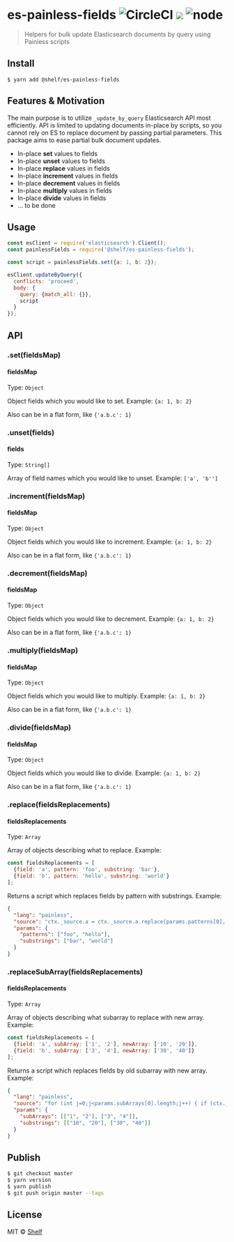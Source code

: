 # es-painless-fields ![CircleCI](https://img.shields.io/circleci/project/github/shelfio/es-painless-fields.svg) ![](https://img.shields.io/badge/code_style-prettier-ff69b4.svg) ![node](https://img.shields.io/node/v/es-painless-fields.svg)

> Helpers for bulk update Elasticsearch documents by query using Painless scripts

## Install

```
$ yarn add @shelf/es-painless-fields
```

## Features & Motivation

The main purpose is to utilize `_update_by_query` Elasticsearch API most efficiently.
API is limited to updating documents in-place by scripts, so you cannot rely on ES to replace document by passing partial parameters. This package aims to ease partial bulk document updates.

- In-place **set** values to fields
- In-place **unset** values to fields
- In-place **replace** values in fields
- In-place **increment** values in fields
- In-place **decrement** values in fields
- In-place **multiply** values in fields
- In-place **divide** values in fields
- ... to be done

## Usage

```js
const esClient = require('elasticsearch').Client();
const painlessFields = require('@shelf/es-painless-fields');

const script = painlessFields.set({a: 1, b: 2});

esClient.updateByQuery({
  conflicts: 'proceed',
  body: {
    query: {match_all: {}},
    script
  }
});
```

## API

### .set(fieldsMap)

#### fieldsMap

Type: `Object`

Object fields which you would like to set. Example: `{a: 1, b: 2}`

Also can be in a flat form, like `{'a.b.c': 1}`

### .unset(fields)

#### fields

Type: `String[]`

Array of field names which you would like to unset. Example: `['a', 'b'']`

### .increment(fieldsMap)

#### fieldsMap

Type: `Object`

Object fields which you would like to increment. Example: `{a: 1, b: 2}`

Also can be in a flat form, like `{'a.b.c': 1}`

### .decrement(fieldsMap)

#### fieldsMap

Type: `Object`

Object fields which you would like to decrement. Example: `{a: 1, b: 2}`

Also can be in a flat form, like `{'a.b.c': 1}`

### .multiply(fieldsMap)

#### fieldsMap

Type: `Object`

Object fields which you would like to multiply. Example: `{a: 1, b: 2}`

Also can be in a flat form, like `{'a.b.c': 1}`

### .divide(fieldsMap)

#### fieldsMap

Type: `Object`

Object fields which you would like to divide. Example: `{a: 1, b: 2}`

Also can be in a flat form, like `{'a.b.c': 1}`

### .replace(fieldsReplacements)

#### fieldsReplacements

Type: `Array`

Array of objects describing what to replace. Example:

```js
const fieldsReplacements = [
  {field: 'a', pattern: 'foo', substring: 'bar'},
  {field: 'b', pattern: 'hello', substring: 'world'}
];
```

Returns a script which replaces fields by pattern with substrings. Example:

```json
{
  "lang": "painless",
  "source": "ctx._source.a = ctx._source.a.replace(params.patterns[0], params.substrings[0]); ctx._source.b = ctx._source.b.replace(params.patterns[1], params.substrings[1]);",
  "params": {
    "patterns": ["foo", "hello"],
    "substrings": ["bar", "world"]
  }
}
```

### .replaceSubArray(fieldsReplacements)

#### fieldsReplacements

Type: `Array`

Array of objects describing what subarray to replace with new array. Example:

```js
const fieldsReplacements = [
  {field: 'a', subArray: ['1', '2'], newArray: ['10', '20']},
  {field: 'b', subArray: ['3', '4'], newArray: ['30', '40']}
];
```

Returns a script which replaces fields by old subarray with new array. Example:

```json
{
  "lang": "painless",
  "source": "for (int j=0;j<params.subArrays[0].length;j++) { if (ctx._source.a.contains(params.subArrays[0][j])) { ctx._source.a.remove(ctx._source.a.indexOf(params.subArrays[0][j])); } } ctx._source.a.addAll(params.newArrays[0]);  for (int j=0;j<params.subArrays[1].length;j++) { if (ctx._source.b.contains(params.subArrays[1][j])) { ctx._source.b.remove(ctx._source.b.indexOf(params.subArrays[1][j])); } } ctx._source.b.addAll(params.newArrays[1]); ",
  "params": {
    "subArrays": [["1", "2"], ["3", "4"]],
    "substrings": [["10", "20"], ["30", "40"]]
  }
}
```

## Publish

```sh
$ git checkout master
$ yarn version
$ yarn publish
$ git push origin master --tags
```

## License

MIT © [Shelf](https://shelf.io)
